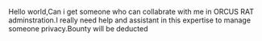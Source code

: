 Hello world,Can i get someone who can collabrate with me in ORCUS RAT adminstration.I really need help and assistant in this expertise to manage someone privacy.Bounty will be deducted
